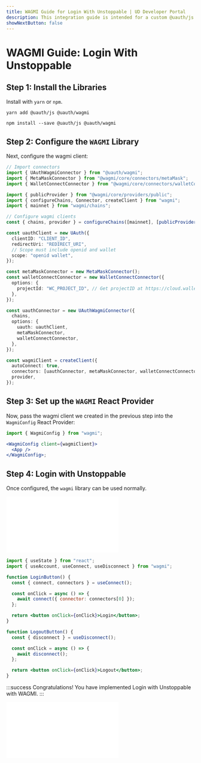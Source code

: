 ```yaml
---
title: WAGMI Guide for Login With Unstoppable | UD Developer Portal
description: This integration guide is intended for a custom @uauth/js integration, with the WAGMI library.
showNextButton: false
---
```


# WAGMI Guide: Login With Unstoppable

## Step 1: Install the Libraries

Install with `yarn` or `npm`.

```shell yarn
yarn add @uauth/js @uauth/wagmi
```

```shell npm
npm install --save @uauth/js @uauth/wagmi
```

## Step 2: Configure the `WAGMI` Library

Next, configure the wagmi client:

```typescript
// Import connectors
import { UAuthWagmiConnector } from "@uauth/wagmi";
import { MetaMaskConnector } from "@wagmi/core/connectors/metaMask";
import { WalletConnectConnector } from "@wagmi/core/connectors/walletConnect";

import { publicProvider } from "@wagmi/core/providers/public";
import { configureChains, Connector, createClient } from "wagmi";
import { mainnet } from "wagmi/chains";

// Configure wagmi clients
const { chains, provider } = configureChains([mainnet], [publicProvider()]);

const uauthClient = new UAuth({
  clientID: "CLIENT_ID",
  redirectUri: "REDIRECT_URI",
  // Scope must include openid and wallet
  scope: "openid wallet",
});

const metaMaskConnector = new MetaMaskConnector();
const walletConnectConnector = new WalletConnectConnector({
  options: {
    projectId: "WC_PROJECT_ID", // Get projectID at https://cloud.walletconnect.com
  },
});

const uauthConnector = new UAuthWagmiConnector({
  chains,
  options: {
    uauth: uauthClient,
    metaMaskConnector,
    walletConnectConnector,
  },
});

const wagmiClient = createClient({
  autoConnect: true,
  connectors: [uauthConnector, metaMaskConnector, walletConnectConnector],
  provider,
});
```

## Step 3: Set up the `WAGMI` React Provider

Now, pass the wagmi client we created in the previous step into the `WagmiConfig` React Provider:

```jsx
import { WagmiConfig } from "wagmi";

<WagmiConfig client={wagmiClient}>
  <App />
</WagmiConfig>;
```

## Step 4: Login with Unstoppable

Once configured, the `wagmi` library can be used normally.

<embed src="/snippets/_login-mainnet-warning.md" />

```jsx
import { useState } from "react";
import { useAccount, useConnect, useDisconnect } from "wagmi";

function LoginButton() {
  const { connect, connectors } = useConnect();

  const onClick = async () => {
    await connect({ connector: connectors[0] });
  };

  return <button onClick={onClick}>Login</button>;
}

function LogoutButton() {
  const { disconnect } = useDisconnect();

  const onClick = async () => {
    await disconnect();
  };

  return <button onClick={onClick}>Logout</button>;
}
```

:::success Congratulations!
You have implemented Login with Unstoppable with WAGMI.
:::

<embed src="/snippets/_login-paths-next.md" />
